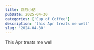 ```yaml
---
title: 四月小结
pubDate: 2025-04-30
categories: ['Cup of Coffee']
description: 'this Apr treats me well'
slug: '2024-04-30'
---
```


This Apr treats me well 

